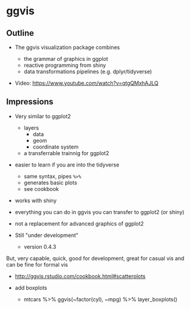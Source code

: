 # ggvis

## Outline

- The ggvis visualization package combines 
    - the grammar of graphics in ggplot
    - reactive programming from shiny
    - data transformations pipelines (e.g. dplyr/tidyverse)
    
- Video:  https://www.youtube.com/watch?v=qtgQMxhAJLQ


## Impressions

- Very similar to ggplot2
    - layers
        - data
        - geom
        - coordinate system
    - a transferrable trainnig for ggplot2

- easier to learn if you are into the tidyverse
    - same syntax, pipes `%>%`
    - generates basic plots
    - see cookbook
    
- works with shiny 

- everything you can do in ggvis you can transfer to ggplot2 (or shiny)
    
- not a replacement for advanced graphics of ggplot2

- Still "under development"
    - version 0.4.3
    
But, very capable, quick, good for development, great for casual vis and can be fine for formal vis

- http://ggvis.rstudio.com/cookbook.html#scatterplots

- add boxplots
    - mtcars %>% ggvis(~factor(cyl), ~mpg) %>% layer_boxplots()